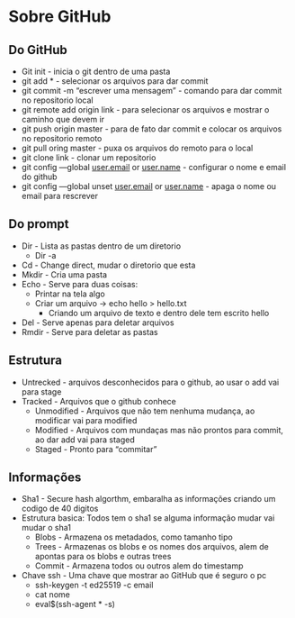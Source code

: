 # Sobre GitHub

## Do GitHub
- Git init - inicia o git dentro de uma pasta
- git add * - selecionar os arquivos para dar commit
- git commit -m “escrever uma mensagem” - comando para dar commit no repositorio local
- git remote add origin link -  para selecionar os arquivos e mostrar o caminho que devem ir
- git push origin master - para de fato dar commit e colocar os arquivos no repositorio remoto
- git pull oring master - puxa os arquivos do remoto para o local
- git clone link - clonar um repositorio
- git config —global [user.email](http://user.email) or [user.name](http://user.name) - configurar o nome e email do github
- git config —global unset [user.email](http://user.email) or [user.name](http://user.name) - apaga o nome ou email para rescrever

## Do prompt 
- Dir - Lista as pastas dentro de um diretorio
    - Dir -a
- Cd - Change direct, mudar o diretorio que esta
- Mkdir - Cria uma pasta
- Echo - Serve para duas coisas:
    - Printar na tela algo
    - Criar um arquivo → echo hello > hello.txt
        - Criando um arquivo de texto e dentro dele tem escrito hello
- Del - Serve apenas para deletar arquivos
- Rmdir - Serve para deletar as pastas

## Estrutura
- Untrecked - arquivos desconhecidos para o github, ao usar o add vai para stage
- Tracked - Arquivos que o github conhece
    - Unmodified - Arquivos que não tem nenhuma mudança, ao modificar vai para modified
    - Modified - Arquivos com mundaças mas não prontos para commit, ao dar add vai para staged
    - Staged - Pronto para “commitar”
    
 ## Informações
 - Sha1 - Secure hash algorthm, embaralha as informações criando um codigo de 40 digitos
- Estrutura basica: Todos tem o sha1 se alguma informação mudar vai mudar o sha1
    - Blobs - Armazena os metadados, como tamanho tipo
    - Trees - Armazenas os blobs e os nomes dos arquivos, alem de apontas para os blobs e outras trees
    - Commit - Armazena todos ou outros alem do timestamp
- Chave ssh - Uma chave que mostrar ao GitHub que é seguro o pc
    - ssh-keygen -t ed25519 -c email
    - cat nome
    - eval$(ssh-agent * -s)